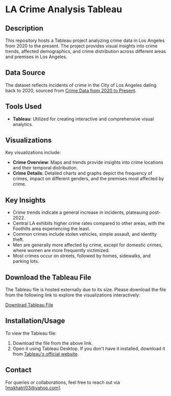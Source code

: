 # LA Crime Analysis Tableau

## Description
This repository hosts a Tableau project analyzing crime data in Los Angeles from 2020 to the present. The project provides visual insights into crime trends, affected demographics, and crime distribution across different areas and premises in Los Angeles.

## Data Source
The dataset reflects incidents of crime in the City of Los Angeles dating back to 2020, sourced from [Crime Data from 2020 to Present](https://catalog.data.gov/dataset/crime-data-from-2020-to-present).

## Tools Used
- **Tableau**: Utilized for creating interactive and comprehensive visual analytics.

## Visualizations
Key visualizations include:
- **Crime Overview**: Maps and trends provide insights into crime locations and their temporal distribution.
- **Crime Details**: Detailed charts and graphs depict the frequency of crimes, impact on different genders, and the premises most affected by crime.

## Key Insights
- Crime trends indicate a general increase in incidents, plateauing post-2022.
- Central LA exhibits higher crime rates compared to other areas, with the Foothills area experiencing the least.
- Common crimes include stolen vehicles, simple assault, and identity theft.
- Men are generally more affected by crime, except for domestic crimes, where women are more frequently victimized.
- Most crimes occur on streets, followed by homes, sidewalks, and parking lots.

## Download the Tableau File
The Tableau file is hosted externally due to its size. Please download the file from the following link to explore the visualizations interactively:

[Download Tableau File](https://link-to-your-tableau-file)

## Installation/Usage
To view the Tableau file:
1. Download the file from the above link.
2. Open it using Tableau Desktop. If you don't have it installed, download it from [Tableau's official website](https://www.tableau.com/products/desktop).

## Contact
For queries or collaborations, feel free to reach out via [mskhatri03@yahoo.com].
